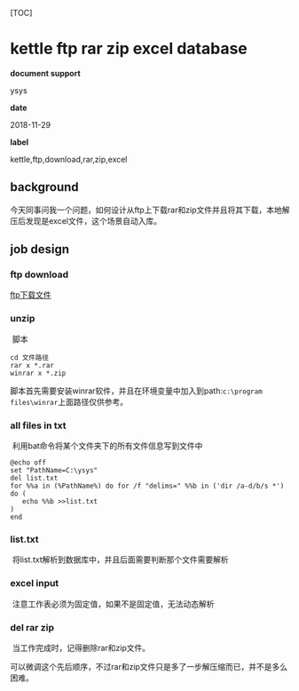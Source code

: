 [TOC]

# kettle ftp rar zip excel database

**document support**

ysys

**date**

2018-11-29

**label**

kettle,ftp,download,rar,zip,excel



## background

​	今天同事问我一个问题，如何设计从ftp上下载rar和zip文件并且将其下载，本地解压后发现是excel文件，这个场景自动入库。



## job design



### ftp download 

[ftp下载文件](../20170504/kettle下载ftp文件.md)



### unzip 

​	脚本

```
cd 文件路径
rar x *.rar
winrar x *.zip
```

​	脚本首先需要安装winrar软件，并且在环境变量中加入到path:`c:\program files\winrar`上面路径仅供参考。



### all files in txt

​	利用bat命令将某个文件夹下的所有文件信息写到文件中

```
@echo off
set "PathName=C:\ysys"
del list.txt
for %%a in (%PathName%) do for /f "delims=" %%b in ('dir /a-d/b/s *') do ( 
   echo %%b >>list.txt 
) 
end
```



### list.txt 

​	将list.txt解析到数据库中，并且后面需要判断那个文件需要解析



### excel input

​	注意工作表必须为固定值，如果不是固定值，无法动态解析



### del rar zip

​	当工作完成时，记得删除rar和zip文件。





​	可以微调这个先后顺序，不过rar和zip文件只是多了一步解压缩而已，并不是多么困难。











​	